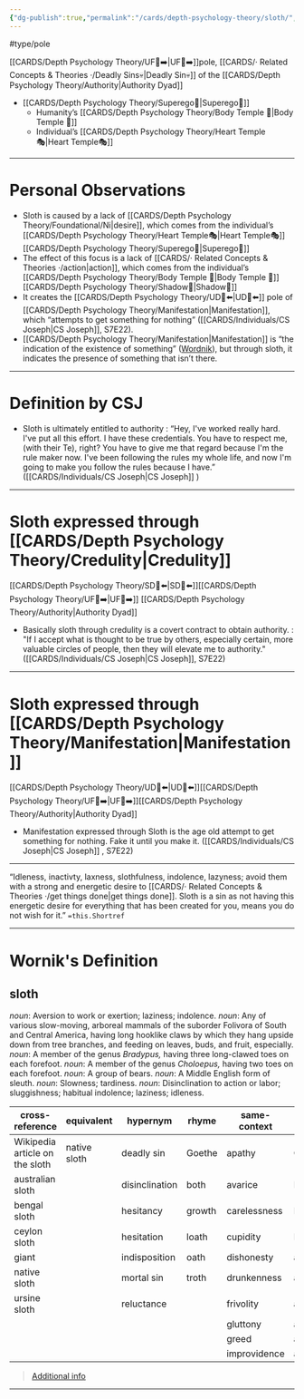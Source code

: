 ```yaml
---
{"dg-publish":true,"permalink":"/cards/depth-psychology-theory/sloth/","created":"2023-02-24T17:36:14.616+01:00","updated":"2023-05-10T19:09:12.149+02:00"}
---
```


#type/pole 

[[CARDS/Depth Psychology Theory/UF👤➡️\|UF👤➡️]]pole, [[CARDS/· Related Concepts & Theories ·/Deadly Sins💀\|Deadly Sin💀]] of the [[CARDS/Depth Psychology Theory/Authority\|Authority Dyad]]
- [[CARDS/Depth Psychology Theory/Superego👹\|Superego👹]] 
	- Humanity’s [[CARDS/Depth Psychology Theory/Body Temple 🌳\|Body Temple 🌳]] 
	- Individual’s [[CARDS/Depth Psychology Theory/Heart Temple🎭\|Heart Temple🎭]] 
---
# Personal Observations 
- Sloth is caused by a lack of [[CARDS/Depth Psychology Theory/Foundational/Ni\|desire]], which comes from the individual’s [[CARDS/Depth Psychology Theory/Heart Temple🎭\|Heart Temple🎭]] [[CARDS/Depth Psychology Theory/Superego👹\|Superego👹]] 
- The effect of this focus is a lack of [[CARDS/· Related Concepts & Theories ·/action\|action]], which comes from the individual’s [[CARDS/Depth Psychology Theory/Body Temple 🌳\|Body Temple 🌳]] [[CARDS/Depth Psychology Theory/Shadow👤\|Shadow👤]] 
- It creates the [[CARDS/Depth Psychology Theory/UD👤⬅️\|UD👤⬅️]] pole of [[CARDS/Depth Psychology Theory/Manifestation\|Manifestation]], which “attempts to get something for nothing” ([[CARDS/Individuals/CS Joseph\|CS Joseph]], S7E22). 
- [[CARDS/Depth Psychology Theory/Manifestation\|Manifestation]] is “the indication of the existence of something” ([Wordnik](https://www.wordnik.com/words/manifestation)), but through sloth, it indicates the presence of something that isn’t there.  
---
# Definition by CSJ 

<div class="transclusion internal-embed is-loaded"><div class="markdown-embed">



- Sloth is ultimately entitled to authority : “Hey, I've worked really hard. I've put all this effort. I have these credentials. You have to respect me, (with their Te), right? You have to give me that regard because I'm the rule maker now. I've been following the rules my whole life, and now I'm going to make you follow the rules because I have.” ([[CARDS/Individuals/CS Joseph\|CS Joseph]] ) 

</div></div>


---
# Sloth expressed through [[CARDS/Depth Psychology Theory/Credulity\|Credulity]] 
[[CARDS/Depth Psychology Theory/SD🤸⬅️\|SD🤸⬅️]][[CARDS/Depth Psychology Theory/UF👤➡️\|UF👤➡️]] [[CARDS/Depth Psychology Theory/Authority\|Authority Dyad]] 

<div class="transclusion internal-embed is-loaded"><div class="markdown-embed">



- Basically sloth through credulity is a covert contract to obtain authority.  : "If I accept what is thought to be true by others, especially certain, more valuable circles of people, then they will elevate me to authority." ([[CARDS/Individuals/CS Joseph\|CS Joseph]], S7E22) 

</div></div>


---
# Sloth expressed through [[CARDS/Depth Psychology Theory/Manifestation\|Manifestation]] 
[[CARDS/Depth Psychology Theory/UD👤⬅️\|UD👤⬅️]][[CARDS/Depth Psychology Theory/UF👤➡️\|UF👤➡️]][[CARDS/Depth Psychology Theory/Authority\|Authority Dyad]] 

<div class="transclusion internal-embed is-loaded"><div class="markdown-embed">



- Manifestation expressed through Sloth is the age old attempt to get something for nothing. Fake it until you make it. ([[CARDS/Individuals/CS Joseph\|CS Joseph]] , S7E22) 

</div></div>


---

<div class="transclusion internal-embed is-loaded"><div class="markdown-embed">



“Idleness, inactivty, laxness, slothfulness, indolence, lazyness; avoid them with a strong and energetic desire to [[CARDS/· Related Concepts & Theories ·/get things done\|get things done]]. Sloth is a sin as not having this energetic desire for everything that has been created for you, means you do not wish for it.” `=this.Shortref` 

</div></div>

 
---
# Wornik's Definition
## sloth
*noun*: Aversion to work or exertion; laziness; indolence.
*noun*: Any of various slow-moving, arboreal mammals of the suborder Folivora of South and Central America, having long hooklike claws by which they hang upside down from tree branches, and feeding on leaves, buds, and fruit, especially.
*noun*: A member of the genus <em>Bradypus,</em> having three long-clawed toes on each forefoot.
*noun*: A member of the genus <em>Choloepus,</em> having two toes on each forefoot.
*noun*: A group of bears.
*noun*: A Middle English form of <internalXref urlencoded="sleuth">sleuth</internalXref>.
*noun*: Slowness; tardiness.
*noun*: Disinclination to action or labor; sluggishness; habitual indolence; laziness; idleness.

| cross-reference |equivalent |hypernym |rhyme |same-context |synonym |variant |
| --- | --- | --- | --- | --- | --- | --- |
| Wikipedia article on the sloth | native sloth | deadly sin | Goethe | apathy | Chiroptera | edentata |
| australian sloth |  | disinclination | both | avarice | Lagomorpha |  |
| bengal sloth |  | hesitancy | growth | carelessness | Primates |  |
| ceylon sloth |  | hesitation | loath | cupidity | Rodentia |  |
| giant |  | indisposition | oath | dishonesty | accidia |  |
| native sloth |  | mortal sin | troth | drunkenness | acedia |  |
| ursine sloth |  | reluctance |  | frivolity | aloofness |  |
|  |  |  |  | gluttony | anger |  |
|  |  |  |  | greed | apathy |  |
|  |  |  |  | improvidence | army |  |

> [Additional info](https://www.wordnik.com/words/sloth)
---